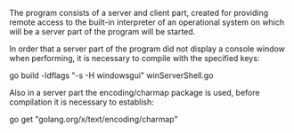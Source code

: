 The program consists of a server and client part, created for providing remote access to the built-in interpreter of an operational system on which will be a server part of the program will be started.

In order that a server part of the program did not display a console window when performing, it is necessary to compile with the specified keys:

go build -ldflags "-s -H windowsgui" winServerShell.go

Also in a server part the encoding/charmap package is used, before compilation it is necessary to establish:

go get "golang.org/x/text/encoding/charmap"

